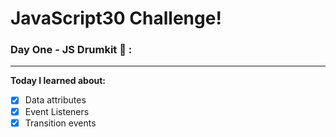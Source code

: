 # JavaScript30 Challenge!

### Day One - JS Drumkit 🥁 :
---
**Today I learned about:**
- [x] Data attributes
- [x] Event Listeners
- [x] Transition events
